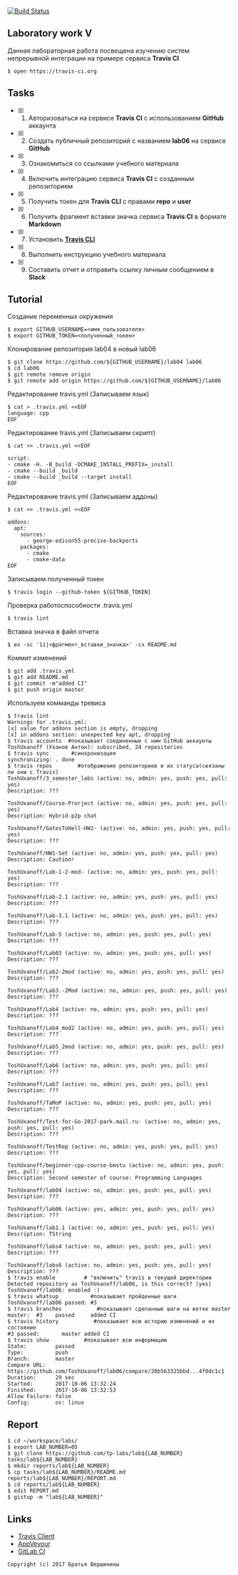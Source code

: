 [![Build Status](https://travis-ci.org/ToshUxanoff/lab06.svg?branch=master)](https://travis-ci.org/ToshUxanoff/lab06)
## Laboratory work V

Данная лабораторная работа посвещена изучению систем непрерывной интеграции на примере сервиса **Travis CI**

```ShellSession
$ open https://travis-ci.org
```

## Tasks

- [x] 1. Авторизоваться на сервисе **Travis CI** с использованием **GitHub** аккаунта
- [x] 2. Создать публичный репозиторий с названием **lab06** на сервисе **GitHub**
- [x] 3. Ознакомиться со ссылками учебного материала
- [x] 4. Включить интеграцию сервиса **Travis CI** с созданным репозиторием
- [x] 5. Получить токен для **Travis CLI** с правами **repo** и **user**
- [x] 6. Получить фрагмент вставки значка сервиса **Travis CI** в формате **Markdown**
- [x] 7. Установить [**Travis CLI**](https://github.com/travis-ci/travis.rb#installation)
- [x] 8. Выполнить инструкцию учебного материала
- [x] 9. Составить отчет и отправить ссылку личным сообщением в **Slack**

## Tutorial

Создание переменных окружения
```ShellSession
$ export GITHUB_USERNAME=<имя_пользователя>
$ export GITHUB_TOKEN=<полученный_токен>
```
Клонирование репозитория lab04 в новый lab06
```ShellSession
$ git clone https://github.com/${GITHUB_USERNAME}/lab04 lab06
$ cd lab06
$ git remote remove origin
$ git remote add origin https://github.com/${GITHUB_USERNAME}/lab06
```
Редактирование travis.yml (Записываем язык)
```ShellSession
$ cat > .travis.yml <<EOF
language: cpp
EOF
```
Редактирование travis.yml (Записываем скрипт)
```ShellSession
$ cat >> .travis.yml <<EOF

script:
- cmake -H. -B_build -DCMAKE_INSTALL_PREFIX=_install
- cmake --build _build
- cmake --build _build --target install
EOF
```
Редактирование travis.yml (Записываем аддоны)
```ShellSession
$ cat >> .travis.yml <<EOF

addons:
  apt:
    sources:
      - george-edison55-precise-backports
    packages:
      - cmake
      - cmake-data
EOF
```
Записываем полученный токен
```ShellSession
$ travis login --github-token ${GITHUB_TOKEN}
```
Проверка работоспособности .travis.yml
```ShellSession
$ travis lint
```
Вставка значка в файл отчета
```ShellSession
$ ex -sc '1i|<фрагмент_вставки_значка>' -cx README.md
```
Коммит изменений
```ShellSession
$ git add .travis.yml
$ git add README.md
$ git commit -m"added CI"
$ git push origin master
```
Используем комманды тревиса 
```ShellSession
$ travis lint
Warnings for .travis.yml:
[x] value for addons section is empty, dropping
[x] in addons section: unexpected key apt, dropping
$ travis accounts  #показывает соединенные с ним GitHub аккаунты
ToshUxanoff (Уханов Антон): subscribed, 24 repositories
$ travis sync       #синхронизация
synchronizing: . done
$ travis repos        #отображение репозиториев и их статуса(связаны ли они с Travis)
ToshUxanoff/3_semester_labs (active: no, admin: yes, push: yes, pull: yes)
Description: ???

ToshUxanoff/Course-Prorject (active: no, admin: yes, push: yes, pull: yes)
Description: Hybrid-p2p chat

ToshUxanoff/GatesToHell-HW2- (active: no, admin: yes, push: yes, pull: yes)
Description: ???

ToshUxanoff/HW1-Set (active: no, admin: yes, push: yes, pull: yes)
Description: Caution!

ToshUxanoff/Lab-1-2-mod- (active: no, admin: yes, push: yes, pull: yes)
Description: ???

ToshUxanoff/Lab-2.1 (active: no, admin: yes, push: yes, pull: yes)
Description: ???

ToshUxanoff/Lab-3.1 (active: no, admin: yes, push: yes, pull: yes)
Description: ???

ToshUxanoff/Lab-5 (active: no, admin: yes, push: yes, pull: yes)
Description: ???

ToshUxanoff/Lab03 (active: no, admin: yes, push: yes, pull: yes)
Description: ???

ToshUxanoff/Lab2-2mod (active: no, admin: yes, push: yes, pull: yes)
Description: ???

ToshUxanoff/Lab3.-2Mod (active: no, admin: yes, push: yes, pull: yes)
Description: ???

ToshUxanoff/Lab4 (active: no, admin: yes, push: yes, pull: yes)
Description: ???

ToshUxanoff/Lab4_mod2 (active: no, admin: yes, push: yes, pull: yes)
Description: ???

ToshUxanoff/Lab5_2mod (active: no, admin: yes, push: yes, pull: yes)
Description: ???

ToshUxanoff/Lab6 (active: no, admin: yes, push: yes, pull: yes)
Description: ???

ToshUxanoff/Lab7 (active: no, admin: yes, push: yes, pull: yes)
Description: ???

ToshUxanoff/TaMoP (active: no, admin: yes, push: yes, pull: yes)
Description: ???

ToshUxanoff/Test-for-Go-2017-park.mail.ru- (active: no, admin: yes, push: yes, pull: yes)
Description: ???

ToshUxanoff/TestRep (active: no, admin: yes, push: yes, pull: yes)
Description: ???

ToshUxanoff/beginner-cpp-course-bmstu (active: no, admin: yes, push: yes, pull: yes)
Description: Second semester of course: Programming Languages

ToshUxanoff/lab04 (active: no, admin: yes, push: yes, pull: yes)
Description: ???

ToshUxanoff/lab06 (active: yes, admin: yes, push: yes, pull: yes)
Description: ???

ToshUxanoff/lab1.1 (active: no, admin: yes, push: yes, pull: yes)
Description: TString

ToshUxanoff/labs4 (active: no, admin: yes, push: yes, pull: yes)
Description: ???

ToshUxanoff/labs6 (active: no, admin: yes, push: yes, pull: yes)
Description: ???
$ travis enable         # "включить" travis в текущей директории
Detected repository as ToshUxanoff/lab06, is this correct? |yes| 
ToshUxanoff/lab06: enabled :)
$ travis whatsup          #показывает пройденные шаги
ToshUxanoff/lab06 passed: #3
$ travis branches           #показывает сделанные шаги на ветке master 
master:  #3    passed     added CI
$ travis history           #показывает всю историю изменений и их состояние   
#3 passed:       master added CI
$ travis show           #показывает всю информацию
State:         passed
Type:          push
Branch:        master
Compare URL:   https://github.com/ToshUxanoff/lab06/compare/20b563325bbd...4f0dc1c1
Duration:      29 sec
Started:       2017-10-06 13:32:24
Finished:      2017-10-06 13:32:53
Allow Failure: false
Config:        os: linux
```

## Report

```ShellSession
$ cd ~/workspace/labs/
$ export LAB_NUMBER=05
$ git clone https://github.com/tp-labs/lab${LAB_NUMBER} tasks/lab${LAB_NUMBER}
$ mkdir reports/lab${LAB_NUMBER}
$ cp tasks/lab${LAB_NUMBER}/README.md reports/lab${LAB_NUMBER}/REPORT.md
$ cd reports/lab${LAB_NUMBER}
$ edit REPORT.md
$ gistup -m "lab${LAB_NUMBER}"
```

## Links

- [Travis Client](https://github.com/travis-ci/travis.rb)
- [AppVeyour](https://www.appveyor.com/)
- [GitLab CI](https://about.gitlab.com/gitlab-ci/)

```
Copyright (c) 2017 Братья Вершинины
```
